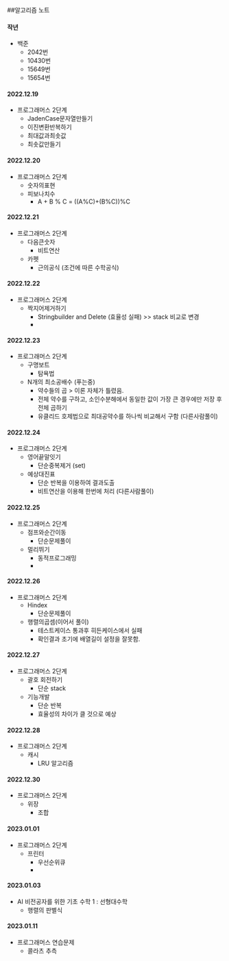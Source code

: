 ##알고리즘 노트

#### 작년
- 백준
  - 2042번
  - 10430번
  - 15649번
  - 15654번 

#### 2022.12.19
- 프로그래머스 2단계
  - JadenCase문자열만들기
  - 이진변환반복하기
  - 최대값과최솟값
  - 최솟값만들기

#### 2022.12.20
- 프로그래머스 2단계
  - 숫자의표현 
  - 피보나치수
    - A + B % C = ((A%C)+(B%C))%C

#### 2022.12.21
- 프로그래머스 2단계
  - 다음큰숫자
    - 비트연산
  - 카펫
    - 근의공식 (조건에 따른 수학공식)

#### 2022.12.22
- 프로그래머스 2단계
  - 짝지어제거하기
    - Stringbuilder and Delete (효율성 실패) >> stack 비교로 변경
    - 
#### 2022.12.23
- 프로그래머스 2단계
  - 구명보트
    - 탐욕법
  - N개의 최소공배수 (푸는중)
    - 약수들의 곱 > 이론 자체가 틀렸음.
    - 전체 약수를 구하고, 소인수분해에서 동일한 값이 가장 큰 경우에만 저장 후 전체 곱하기
    - 유클리드 호제법으로 최대공약수를 하나씩 비교해서 구함 (다른사람풀이)

#### 2022.12.24
- 프로그래머스 2단계
  - 영어끝말잇기
    - 단순중복제거 (set)
  - 예상대진표
    - 단순 반복을 이용하여 결과도출
    - 비트연산을 이용해 한번에 처리 (다른사람풀이)

#### 2022.12.25
- 프로그래머스 2단계
  - 점프와순간이동
    - 단순문제풀이
  - 멀리뛰기
    - 동적프로그래밍
    - 
#### 2022.12.26
- 프로그래머스 2단계
  - Hindex
    - 단순문제풀이
  - 행렬의곱셈(이어서 풀이)
    - 테스트케이스 통과후 히든케이스에서 실패
    - 확인결과 초기에 배열길이 설정을 잘못함.

#### 2022.12.27
- 프로그래머스 2단계
  - 괄호 회전하기
    - 단순 stack
  - 기능개발
    - 단순 반복
    - 효율성의 차이가 클 것으로 예상

#### 2022.12.28
- 프로그래머스 2단계
  - 캐시
    - LRU 알고리즘
     
#### 2022.12.30
- 프로그래머스 2단계
  - 위장
    - 조합 

#### 2023.01.01
- 프로그래머스 2단계
  - 프린터
    - 우선순위큐
    -
#### 2023.01.03
- AI 비전공자를 위한 기초 수학 1 : 선형대수학
  - 행렬의 판별식
  
#### 2023.01.11
- 프로그래머스 연습문제
  - 콜라츠 추측

